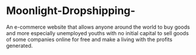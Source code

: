 # Moonlight-Dropshipping-
An e-commerce website that allows anyone around the world to buy goods and more especially unemployed youths with no initial capital to sell goods of some companies online for free and make a living with the profits generated.
